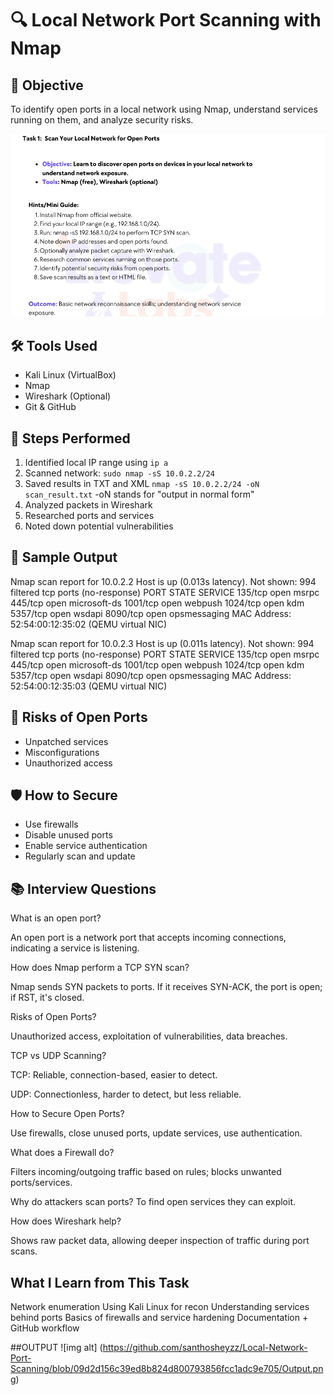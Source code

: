 # 🔍 Local Network Port Scanning with Nmap

## 📌 Objective
To identify open ports in a local network using Nmap, understand services running on them, and analyze security risks.

![img alt](https://github.com/santhosheyzz/Local-Network-Port-Scanning/blob/cfe19604c37ad624fd193b3d2272a77274d54275/Task%201.png)

## 🛠️ Tools Used
- Kali Linux (VirtualBox)
- Nmap
- Wireshark (Optional)
- Git & GitHub

## 🧪 Steps Performed
1. Identified local IP range using `ip a`
2. Scanned network: `sudo nmap -sS 10.0.2.2/24`
3. Saved results in TXT and XML `nmap -sS 10.0.2.2/24 -oN scan_result.txt`
 -oN stands for "output in normal form"
4. Analyzed packets in Wireshark
5. Researched ports and services
6. Noted down potential vulnerabilities

## 📄 Sample Output
Nmap scan report for 10.0.2.2
Host is up (0.013s latency).
Not shown: 994 filtered tcp ports (no-response)
PORT     STATE SERVICE
135/tcp  open  msrpc
445/tcp  open  microsoft-ds
1001/tcp open  webpush
1024/tcp open  kdm
5357/tcp open  wsdapi
8090/tcp open  opsmessaging
MAC Address: 52:54:00:12:35:02 (QEMU virtual NIC)

Nmap scan report for 10.0.2.3
Host is up (0.011s latency).
Not shown: 994 filtered tcp ports (no-response)
PORT     STATE SERVICE
135/tcp  open  msrpc
445/tcp  open  microsoft-ds
1001/tcp open  webpush
1024/tcp open  kdm
5357/tcp open  wsdapi
8090/tcp open  opsmessaging
MAC Address: 52:54:00:12:35:03 (QEMU virtual NIC)


## 🔐 Risks of Open Ports
- Unpatched services
- Misconfigurations
- Unauthorized access

## 🛡️ How to Secure
- Use firewalls
- Disable unused ports
- Enable service authentication
- Regularly scan and update

## 📚 Interview Questions
What is an open port?

An open port is a network port that accepts incoming connections, indicating a service is listening.

How does Nmap perform a TCP SYN scan?

Nmap sends SYN packets to ports. If it receives SYN-ACK, the port is open; if RST, it's closed.

Risks of Open Ports?

Unauthorized access, exploitation of vulnerabilities, data breaches.

TCP vs UDP Scanning?

TCP: Reliable, connection-based, easier to detect.

UDP: Connectionless, harder to detect, but less reliable.

How to Secure Open Ports?

Use firewalls, close unused ports, update services, use authentication.

What does a Firewall do?

Filters incoming/outgoing traffic based on rules; blocks unwanted ports/services.

Why do attackers scan ports?
To find open services they can exploit.

How does Wireshark help?

Shows raw packet data, allowing deeper inspection of traffic during port scans.


## What I Learn from This Task
Network enumeration
Using Kali Linux for recon
Understanding services behind ports
Basics of firewalls and service hardening
Documentation + GitHub workflow

##OUTPUT
![img alt] (https://github.com/santhosheyzz/Local-Network-Port-Scanning/blob/09d2d156c39ed8b824d800793856fcc1adc9e705/Output.png)
